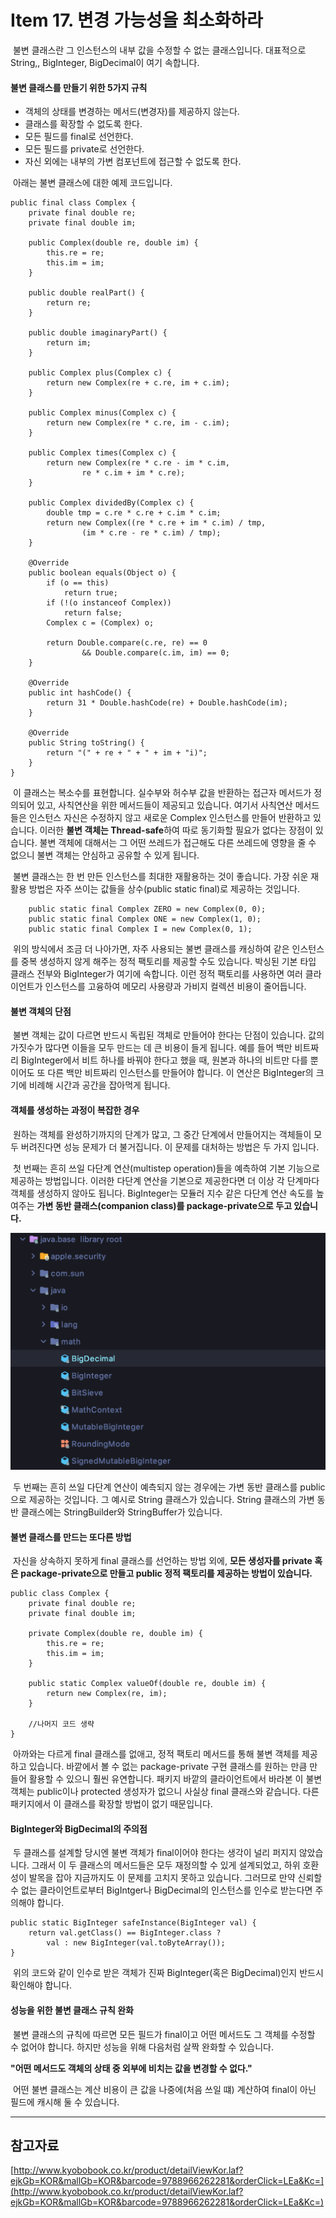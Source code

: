 # Item 17. 변경 가능성을 최소화하라

 불변 클래스란 그 인스턴스의 내부 값을 수정할 수 없는 클래스입니다. 대표적으로 String,, BigInteger, BigDecimal이 여기 속합니다.

#### 불변 클래스를 만들기 위한 5가지 규칙

-   객체의 상태를 변경하는 메서드(변경자)를 제공하지 않는다.
-   클래스를 확장할 수 없도록 한다.
-   모든 필드를 final로 선언한다.
-   모든 필드를 private로 선언한다.
-   자신 외에는 내부의 가변 컴포넌트에 접근할 수 없도록 한다.

 아래는 불변 클래스에 대한 예제 코드입니다.

```
public final class Complex {
    private final double re;
    private final double im;

    public Complex(double re, double im) {
        this.re = re;
        this.im = im;
    }

    public double realPart() {
        return re;
    }

    public double imaginaryPart() {
        return im;
    }

    public Complex plus(Complex c) {
        return new Complex(re + c.re, im + c.im);
    }

    public Complex minus(Complex c) {
        return new Complex(re * c.re, im - c.im);
    }

    public Complex times(Complex c) {
        return new Complex(re * c.re - im * c.im,
                re * c.im + im * c.re);
    }

    public Complex dividedBy(Complex c) {
        double tmp = c.re * c.re + c.im * c.im;
        return new Complex((re * c.re + im * c.im) / tmp,
                (im * c.re - re * c.im) / tmp);
    }

    @Override
    public boolean equals(Object o) {
        if (o == this)
            return true;
        if (!(o instanceof Complex))
            return false;
        Complex c = (Complex) o;

        return Double.compare(c.re, re) == 0
                && Double.compare(c.im, im) == 0;
    }

    @Override
    public int hashCode() {
        return 31 * Double.hashCode(re) + Double.hashCode(im);
    }

    @Override
    public String toString() {
        return "(" + re + " + " + im + "i)";
    }
}

```

 이 클래스는 복소수를 표현합니다. 실수부와 허수부 값을 반환하는 접근자 메서드가 정의되어 있고, 사칙연산을 위한 메서드들이 제공되고 있습니다. 여기서 사칙연산 메서드들은 인스턴스 자신은 수정하지 않고 새로운 Complex 인스턴스를 만들어 반환하고 있습니다. 이러한 **불변 객체는 Thread-safe**하여 따로 동기화할 필요가 없다는 장점이 있습니다. 불변 객체에 대해서는 그 어떤 쓰레드가 접근해도 다른 쓰레드에 영향을 줄 수 없으니 불변 객체는 안심하고 공유할 수 있게 됩니다.

 불변 클래스는 한 번 만든 인스턴스를 최대한 재활용하는 것이 좋습니다. 가장 쉬운 재활용 방법은 자주 쓰이는 값들을 상수(public static final)로 제공하는 것입니다.

```
    public static final Complex ZERO = new Complex(0, 0);
    public static final Complex ONE = new Complex(1, 0);
    public static final Complex I = new Complex(0, 1);
```

 위의 방식에서 조금 더 나아가면, 자주 사용되는 불변 클래스를 캐싱하여 같은 인스턴스를 중복 생성하지 않게 해주는 정적 팩토리를 제공할 수도 있습니다. 박싱된 기본 타입 클래스 전부와 BigInteger가 여기에 속합니다. 이런 정적 팩토리를 사용하면 여러 클라이언트가 인스턴스를 고융하여 메모리 사용량과 가비지 컬렉션 비용이 줄어듭니다.

#### 불변 객체의 단점

 불변 객체는 값이 다르면 반드시 독립된 객체로 만들어야 한다는 단점이 있습니다. 값의 가짓수가 많다면 이들을 모두 만드는 데 큰 비용이 들게 됩니다. 예를 들어 백만 비트짜리 BigInteger에서 비트 하나를 바꿔야 한다고 했을 때, 원본과 하나의 비트만 다를 뿐이어도 또 다른 백만 비트짜리 인스턴스를 만들어야 합니다. 이 연산은 BigInteger의 크기에 비례해 시간과 공간을 잡아먹게 됩니다.

#### 객체를 생성하는 과정이 복잡한 경우

 원하는 객체를 완성하기까지의 단계가 많고, 그 중간 단계에서 만들어지는 객체들이 모두 버려진다면 성능 문제가 더 불거집니다. 이 문제를 대처하는 방법은 두 가지 입니다.

 첫 번째는 흔히 쓰일 다단계 연산(multistep operation)들을 예측하여 기본 기능으로 제공하는 방법입니다. 이러한 다단계 연산을 기본으로 제공한다면 더 이상 각 단계마다 객체를 생성하지 않아도 됩니다. BigInteger는 모듈러 지수 같은 다단계 연산 속도를 높여주는 **가변 동반 클래스(companion class)를 package-private으로 두고 있습니다.**

![Companion Class](./images/companion_class.png)

 두 번째는 흔히 쓰일 다단계 연산이 예측되지 않는 경우에는 가변 동반 클래스를 public으로 제공하는 것입니다. 그 예시로 String 클래스가 있습니다. String 클래스의 가변 동반 클래스에는 StringBuilder와 StringBuffer가 있습니다.

#### 불변 클래스를 만드는 또다른 방법

 자신을 상속하지 못하게 final 클래스를 선언하는 방법 외에, **모든 생성자를 private 혹은 package-private으로 만들고 public 정적 팩토리를 제공하는 방법이 있습니다.**

```
public class Complex {
    private final double re;
    private final double im;
    
    private Complex(double re, double im) {
        this.re = re;
        this.im = im;
    }
    
    public static Complex valueOf(double re, double im) {
        return new Complex(re, im);
    }
    
    //나머지 코드 생략
}
```

 아까와는 다르게 final 클래스를 없애고, 정적 팩토리 메서드를 통해 불변 객체를 제공하고 있습니다. 바깥에서 볼 수 없는 package-private 구현 클래스를 원하는 만큼 만들어 활용할 수 있으니 훨씬 유연합니다. 패키지 바깥의 클라이언트에서 바라본 이 불변 객체는 public이나 protected 생성자가 없으니 사실상 final 클래스와 같습니다. 다른 패키지에서 이 클래스를 확장할 방법이 없기 때문입니다.

#### BigInteger와 BigDecimal의 주의점

 두 클래스를 설계할 당시엔 불변 객체가 final이어야 한다는 생각이 널리 퍼지지 않았습니다. 그래서 이 두 클래스의 메서드들은 모두 재정의할 수 있게 설계되었고, 하위 호환성이 발목을 잡아 지금까지도 이 문제를 고치지 못하고 있습니다. 그러므로 만약 신뢰할 수 없는 클라이언트로부터 BigIntger나 BigDecimal의 인스턴스를 인수로 받는다면 주의해야 합니다.

```
public static BigInteger safeInstance(BigInteger val) {
    return val.getClass() == BigInteger.class ?
        val : new BigInteger(val.toByteArray());
}
```

 위의 코드와 같이 인수로 받은 객체가 진짜 BigInteger(혹은 BigDecimal)인지 반드시 확인해야 합니다.

#### 성능을 위한 불변 클래스 규칙 완화

 불변 클래스의 규칙에 따르면 모든 필드가 final이고 어떤 메서드도 그 객체를 수정할 수 없어야 합니다. 하지만 성능을 위해 다음처럼 살짝 완화할 수 있습니다.

**"어떤 메서드도 객체의 상태 중 외부에 비치는 값을 변경할 수 없다."**

 어떤 불변 클래스는 계산 비용이 큰 값을 나중에(처음 쓰일 떄) 계산하여 final이 아닌 필드에 캐시해 둘 수 있습니다.

---

## 참고자료

[http://www.kyobobook.co.kr/product/detailViewKor.laf?ejkGb=KOR&mallGb=KOR&barcode=9788966262281&orderClick=LEa&Kc=](http://www.kyobobook.co.kr/product/detailViewKor.laf?ejkGb=KOR&mallGb=KOR&barcode=9788966262281&orderClick=LEa&Kc=)

